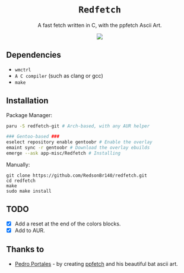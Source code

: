 <h1 align="center"><code>Redfetch</code></h1>
<p align="center">A fast fetch written in C, with the ppfetch Ascii Art.</p>
<p align="center">
</p>

<p align="center">
<a href="screenshot.png">
  <img src="screenshot.png">
</a>
</p>

## Dependencies
 - `wmctrl`
 - `A C compiler` (such as clang or gcc)
 - `make`
## Installation

Package Manager:
```bash
paru -S redfetch-git # Arch-based, with any AUR helper

### Gentoo-based ###
eselect repository enable gentoobr # Enable the overlay
emaint sync -r gentoobr # Download the overlay ebuilds
emerge --ask app-misc/Redfetch # Installing
```

Manually:
```
git clone https://github.com/RedsonBr140/redfetch.git
cd redfetch
make
sudo make install
```

## TODO
 - [X] Add a reset at the end of the colors blocks.
 - [X] Add to AUR.

## Thanks to
 - [Pedro Portales](https://github.com/pedroportales) - by creating [ppfetch](https://github.com/pedroportales/ppfetch) and his beautiful bat ascii art.
